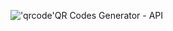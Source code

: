 !['qrcode'](https://github.com/permaficus/QRCGen-API/blob/main/gh-assets/3b0906c1555f8d2528e8cb8404e083759bb5dba77a5a3ea458f14be77fa8be79.png)QR Codes Generator - API
